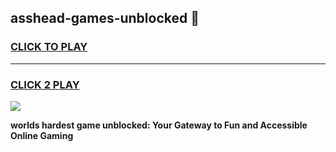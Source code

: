 
## asshead-games-unblocked 👋
<h3>
<a href="https://premium.freeplayer.one?title=asshead-games-unblocked&ref=14F">CLICK TO PLAY</a></h3>
<hr>

<h3>
<a href="https://premium.freeplayer.one?title=asshead-games-unblocked&ref=14F">CLICK 2 PLAY</a>
  
</h3>

<a href="https://premium.freeplayer.one?title=asshead-games-unblocked&ref=12F/"><img src="https://clearcache.store/games.png"></a>


**worlds hardest game unblocked: Your Gateway to Fun and Accessible Online Gaming**
